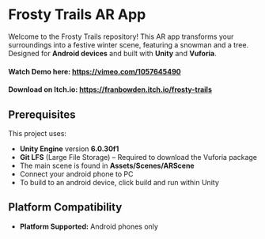 # Frosty Trails AR App

Welcome to the Frosty Trails repository! This AR app transforms your surroundings into a festive winter scene, featuring a snowman and a tree. Designed for **Android devices** and built with **Unity** and **Vuforia**.
#### Watch Demo here: https://vimeo.com/1057645490
#### Download on Itch.io: https://franbowden.itch.io/frosty-trails
## Prerequisites
This project uses:
- **Unity Engine** version **6.0.30f1**  
- **Git LFS** (Large File Storage) – Required to download the Vuforia package
- The main scene is found in **Assets/Scenes/ARScene**
- Connect your android phone to PC
- To build to an android device, click build and run within Unity
  
## Platform Compatibility
- **Platform Supported:** Android phones only

